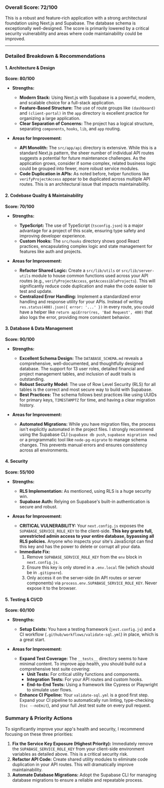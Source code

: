 ### **Overall Score: 72/100**

This is a robust and feature-rich application with a strong architectural foundation using Next.js and Supabase. The database schema is exceptionally well-designed. The score is primarily lowered by a critical security vulnerability and areas where code maintainability could be improved.

---

### **Detailed Breakdown & Recommendations**

#### 1. Architecture & Design
**Score: 80/100**

*   **Strengths:**
    *   **Modern Stack:** Using Next.js with Supabase is a powerful, modern, and scalable choice for a full-stack application.
    *   **Feature-Based Structure:** The use of route groups like `(dashboard)` and `(client-portal)` in the `app` directory is excellent practice for organizing a large application.
    *   **Clear Separation of Concerns:** The project has a logical structure, separating `components`, `hooks`, `lib`, and `app` routing.

*   **Areas for Improvement:**
    *   **API Monolith:** The `src/app/api` directory is extensive. While this is a standard Next.js pattern, the sheer number of individual API routes suggests a potential for future maintenance challenges. As the application grows, consider if some complex, related business logic could be grouped into fewer, more robust service modules.
    *   **Code Duplication in APIs:** As noted before, helper functions like `verifyProjectAccess` appear to be duplicated across multiple API routes. This is an architectural issue that impacts maintainability.

#### 2. Codebase Quality & Maintainability
**Score: 70/100**

*   **Strengths:**
    *   **TypeScript:** The use of TypeScript (`tsconfig.json`) is a major advantage for a project of this scale, ensuring type safety and improving developer experience.
    *   **Custom Hooks:** The `src/hooks` directory shows good React practices, encapsulating complex logic and state management for features like auth and projects.

*   **Areas for Improvement:**
    *   **Refactor Shared Logic:** Create a `src/lib/utils` or `src/lib/server-utils` module to house common functions used across your API routes (e.g., `verifyProjectAccess`, `getAccessibleProjects`). This will significantly reduce code duplication and make the code easier to test and update.
    *   **Centralized Error Handling:** Implement a standardized error handling and response utility for your APIs. Instead of writing `res.status(400).json({ error: '...' })` in every route, you could have a helper like `return apiError(res, 'Bad Request', 400)` that also logs the error, providing more consistent behavior.

#### 3. Database & Data Management
**Score: 90/100**

*   **Strengths:**
    *   **Excellent Schema Design:** The `DATABASE_SCHEMA.md` reveals a comprehensive, well-documented, and thoughtfully designed database. The support for 13 user roles, detailed financial and project management tables, and inclusion of audit trails is outstanding.
    *   **Robust Security Model:** The use of Row Level Security (RLS) for all tables is the correct and most secure way to build with Supabase.
    *   **Best Practices:** The schema follows best practices like using UUIDs for primary keys, `TIMESTAMPTZ` for time, and having a clear migration history.

*   **Areas for Improvement:**
    *   **Automated Migrations:** While you have migration files, the process isn't explicitly automated in the project files. I strongly recommend using the Supabase CLI (`supabase db push`, `supabase migration new`) or a programmatic tool like `node-pg-migrate` to manage schema changes. This prevents manual errors and ensures consistency across all environments.

#### 4. Security
**Score: 55/100**

*   **Strengths:**
    *   **RLS Implementation:** As mentioned, using RLS is a huge security win.
    *   **Supabase Auth:** Relying on Supabase's built-in authentication is secure and robust.

*   **Areas for Improvement:**
    *   **CRITICAL VULNERABILITY:** Your `next.config.js` exposes the `SUPABASE_SERVICE_ROLE_KEY` to the client-side. **This key grants full, unrestricted admin access to your entire database, bypassing all RLS policies.** Anyone who inspects your site's JavaScript can find this key and has the power to delete or corrupt all your data.
    *   **Immediate Fix:**
        1.  Remove `SUPABASE_SERVICE_ROLE_KEY` from the `env` block in `next.config.js`.
        2.  Ensure this key is only stored in a `.env.local` file (which should be in `.gitignore`).
        3.  Only access it on the server-side (in API routes or server components) via `process.env.SUPABASE_SERVICE_ROLE_KEY`. Never expose it to the browser.

#### 5. Testing & CI/CD
**Score: 60/100**

*   **Strengths:**
    *   **Setup Exists:** You have a testing framework (`jest.config.js`) and a CI workflow (`.github/workflows/validate-sql.yml`) in place, which is a great start.

*   **Areas for Improvement:**
    *   **Expand Test Coverage:** The `__tests__` directory seems to have minimal content. To improve app health, you should build out a comprehensive test suite covering:
        *   **Unit Tests:** For critical utility functions and components.
        *   **Integration Tests:** For your API routes and custom hooks.
        *   **End-to-End Tests:** Using a framework like Cypress or Playwright to simulate user flows.
    *   **Enhance CI Pipeline:** Your `validate-sql.yml` is a good first step. Expand your CI pipeline to automatically run linting, type-checking (`tsc --noEmit`), and your full Jest test suite on every pull request.

### **Summary & Priority Actions**

To significantly improve your app's health and security, I recommend focusing on these three priorities:

1.  **Fix the Service Key Exposure (Highest Priority):** Immediately remove the `SUPABASE_SERVICE_ROLE_KEY` from your client-side environment variables as detailed above. This is a critical security risk.
2.  **Refactor API Code:** Create shared utility modules to eliminate code duplication in your API routes. This will dramatically improve maintainability.
3.  **Automate Database Migrations:** Adopt the Supabase CLI for managing database migrations to ensure a reliable and repeatable process.
